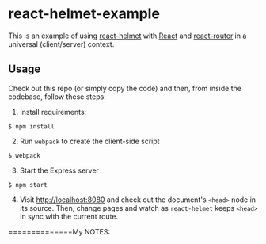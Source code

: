 # react-helmet-example

This is an example of using [react-helmet](https://github.com/nfl/react-helmet)
with [React](https://github.com/facebook/react)
and [react-router](https://github.com/rackt/react-router)
in a universal (client/server) context.

## Usage

Check out this repo (or simply copy the code)
and then, from inside the codebase, follow these steps:

1. Install requirements:

```shell
$ npm install
```

2. Run `webpack` to create the client-side script

```shell
$ webpack
```

3. Start the Express server

```shell
$ npm start
```

4. Visit [http://localhost:8080](http://localhost:8080) and check out
    the document's `<head>` node in its source.
    Then, change pages and watch as `react-helmet` keeps `<head>`
    in sync with the current route.

==============My NOTES:

